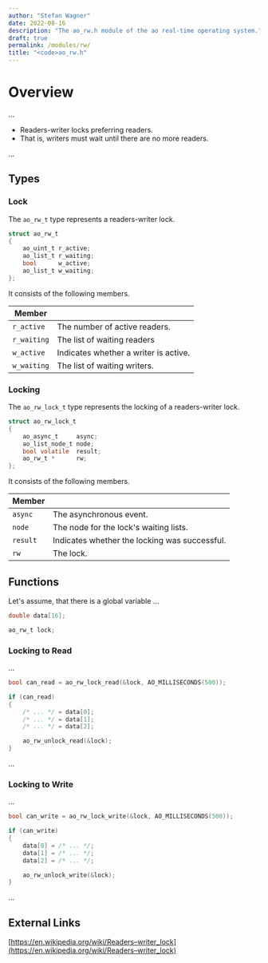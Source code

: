 ```yaml
---
author: "Stefan Wagner"
date: 2022-08-16
description: "The ao_rw.h module of the ao real-time operating system."
draft: true
permalink: /modules/rw/
title: "<code>ao_rw.h"
---
```


# Overview

...

- Readers-writer locks preferring readers.
- That is, writers must wait until there are no more readers.

...

## Types

### Lock

The `ao_rw_t` type represents a readers-writer lock.

```c
struct ao_rw_t
{
    ao_uint_t r_active;
    ao_list_t r_waiting;
    bool      w_active;
    ao_list_t w_waiting;
};
```

It consists of the following members.

| Member | |
|--------|-|
| `r_active` | The number of active readers. |
| `r_waiting` | The list of waiting readers |
| `w_active` | Indicates whether a writer is active. |
| `w_waiting` | The list of waiting writers. |

### Locking

The `ao_rw_lock_t` type represents the locking of a readers-writer lock.

```c
struct ao_rw_lock_t
{
    ao_async_t     async;
    ao_list_node_t node;
    bool volatile  result;
    ao_rw_t *      rw;
};
```

It consists of the following members.

| Member | |
|--------|-|
| `async` | The asynchronous event. |
| `node` | The node for the lock's waiting lists. |
| `result` | Indicates whether the locking was successful. |
| `rw` | The lock. |

## Functions

Let's assume, that there is a global variable ...

```c
double data[16];
```

```c
ao_rw_t lock;
```

### Locking to Read

...

```c
bool can_read = ao_rw_lock_read(&lock, AO_MILLISECONDS(500));

if (can_read)
{
    /* ... */ = data[0];
    /* ... */ = data[1];
    /* ... */ = data[2];

    ao_rw_unlock_read(&lock);
}
```

...

### Locking to Write

...

```c
bool can_write = ao_rw_lock_write(&lock, AO_MILLISECONDS(500));

if (can_write)
{
    data[0] = /* ... */;
    data[1] = /* ... */;
    data[2] = /* ... */;

    ao_rw_unlock_write(&lock);
}
```

...

## External Links

[https://en.wikipedia.org/wiki/Readers–writer_lock](https://en.wikipedia.org/wiki/Readers–writer_lock)
